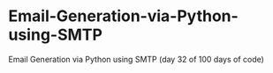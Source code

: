 # Email-Generation-via-Python-using-SMTP
Email Generation via Python using SMTP (day 32 of 100 days of code)
